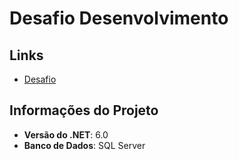 # Desafio Desenvolvimento

## Links
- [Desafio](DESAFIO.md)

## Informações do Projeto

- **Versão do .NET**: 6.0
- **Banco de Dados**: SQL Server
